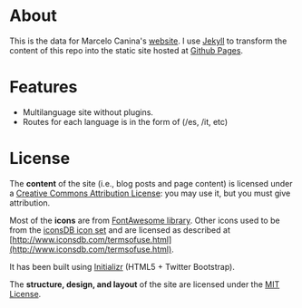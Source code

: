 # About

This is the data for Marcelo Canina's [website](http://marcanuy.com "http://marcanuy.com").
I use [Jekyll](https://github.com/jekyll/jekyll) to transform the content of this repo into the static site hosted at [Github Pages](https://help.github.com/categories/20/articles).

# Features

- Multilanguage site without plugins.
- Routes for each language is in the form of (/es, /it, etc)

# License

The **content** of the site (i.e., blog posts and page content) is licensed under a [Creative Commons Attribution License](http://creativecommons.org/licenses/by/3.0/us/): you may use it, but you must give attribution.

Most of the **icons** are from [FontAwesome library](http://fontawesome.io/). Other icons used to be from the [iconsDB icon set](http://www.iconsdb.com) and are licensed as described at [http://www.iconsdb.com/termsofuse.html](http://www.iconsdb.com/termsofuse.html).

It has been built using [Initializr](http://www.initializr.com/) (HTML5 + Twitter Bootstrap).

The **structure, design, and layout** of the site are licensed under the [MIT License](http://opensource.org/licenses/MIT).
